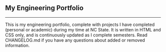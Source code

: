 ## My Engineering Portfolio

---

This is my engineering portfolio, complete with projects I have completed (personal or academic) during my time at NC State.
It is written in HTML and CSS only, and is continuously updated as I complete semesters.
Read CHANGELOG.md if you have any questions about added or removed information.